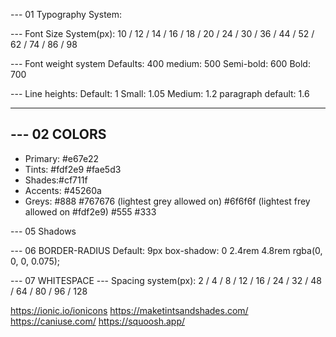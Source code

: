 --- 01 Typography System:

--- Font Size System(px):
10 / 12 / 14 / 16 / 18 / 20 / 24 / 30 / 36 / 44 / 52 / 62 / 74 / 86 / 98

--- Font weight system
Defaults: 400
medium: 500
Semi-bold: 600
Bold: 700

--- Line heights:
Default: 1
Small: 1.05
Medium: 1.2
paragraph default: 1.6

---

## --- 02 COLORS

- Primary: #e67e22
- Tints:
  #fdf2e9
  #fae5d3
- Shades:#cf711f
- Accents: #45260a
- Greys:
  #888
  #767676 (lightest grey allowed on)
  #6f6f6f (lightest frey allowed on #fdf2e9)
  #555
  #333

--- 05 Shadows

--- 06 BORDER-RADIUS
Default: 9px
box-shadow: 0 2.4rem 4.8rem rgba(0, 0, 0, 0.075);

--- 07 WHITESPACE
--- Spacing system(px):
2 / 4 / 8 / 12 / 16 / 24 / 32 / 48 / 64 / 80 / 96 / 128

https://ionic.io/ionicons
https://maketintsandshades.com/
https://caniuse.com/
https://squoosh.app/
